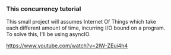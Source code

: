 ### This concurrency tutorial
This small project will assumes Internet Of Things which take<br>
each different amount of time, incurring I/O bound on a program.<br>
To solve this, I'll be using asyncIO.


https://www.youtube.com/watch?v=2IW-ZEui4h4